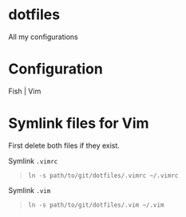 # dotfiles
All my configurations

# Configuration
Fish | Vim

# Symlink files for Vim

First delete both files if they exist.

Symlink `.vimrc`
> `ln -s path/to/git/dotfiles/.vimrc ~/.vimrc`

Symlink `.vim`
> `ln -s path/to/git/dotfiles/.vim ~/.vim`
